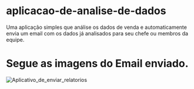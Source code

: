 # aplicacao-de-analise-de-dados
Uma aplicação simples que análise os dados de venda e automaticamente envia um email com os dados já analisados para seu chefe ou membros da equipe.


# Segue as imagens do Email enviado.
![Aplicativo_de_enviar_relatorios](https://user-images.githubusercontent.com/74032693/148111826-c2569332-26c9-40f4-b98b-dd35659ac942.png)


